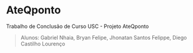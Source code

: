 # AteQponto
Trabalho de Conclusão de Curso USC - Projeto AteQponto 

> Alunos:
> Gabriel Nhaia, 
> Bryan Felipe, 
> Jhonatan Santos Felippe, 
> Diego Castilho Lourenço
